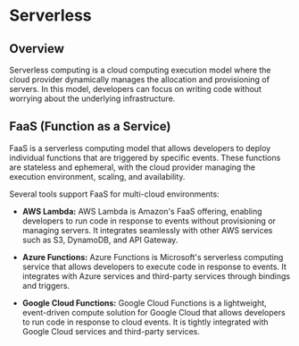 # Serverless

## Overview

Serverless computing is a cloud computing execution model where the cloud provider dynamically manages the allocation and provisioning of servers. In this model, developers can focus on writing code without worrying about the underlying infrastructure.

## FaaS (Function as a Service)

FaaS is a serverless computing model that allows developers to deploy individual functions that are triggered by specific events. These functions are stateless and ephemeral, with the cloud provider managing the execution environment, scaling, and availability.

Several tools support FaaS for multi-cloud environments:

- **AWS Lambda:** AWS Lambda is Amazon's FaaS offering, enabling developers to run code in response to events without provisioning or managing servers. It integrates seamlessly with other AWS services such as S3, DynamoDB, and API Gateway.

- **Azure Functions:** Azure Functions is Microsoft's serverless computing service that allows developers to execute code in response to events. It integrates with Azure services and third-party services through bindings and triggers.

- **Google Cloud Functions:** Google Cloud Functions is a lightweight, event-driven compute solution for Google Cloud that allows developers to run code in response to cloud events. It is tightly integrated with Google Cloud services and third-party services.

